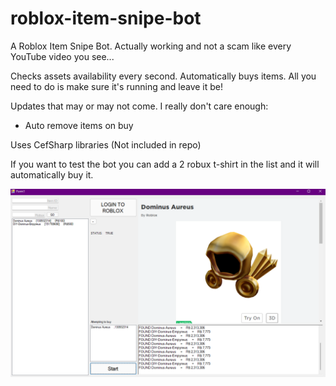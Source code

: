 # roblox-item-snipe-bot
A Roblox Item Snipe Bot. Actually working and not a scam like every YouTube video you see... 

Checks assets availability every second. 
Automatically buys items. 
All you need to do is make sure it's running and leave it be!

Updates that may or may not come. I really don't care enough:
- Auto remove items on buy

Uses CefSharp libraries (Not included in repo)

If you want to test the bot you can add a 2 robux t-shirt in the list and it will automatically buy it.

![Bot](shot.png)


